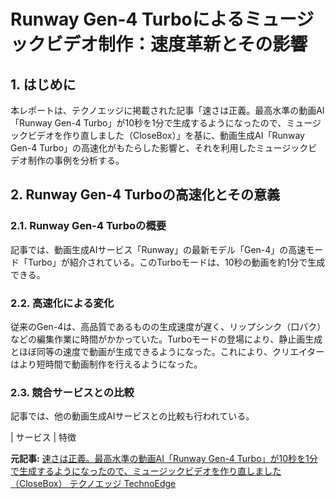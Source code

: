 # Runway Gen-4 Turboによるミュージックビデオ制作：速度革新とその影響

## 1. はじめに

本レポートは、テクノエッジに掲載された記事「速さは正義。最高水準の動画AI「Runway Gen-4 Turbo」が10秒を1分で生成するようになったので、ミュージックビデオを作り直しました（CloseBox）」を基に、動画生成AI「Runway Gen-4 Turbo」の高速化がもたらした影響と、それを利用したミュージックビデオ制作の事例を分析する。

## 2. Runway Gen-4 Turboの高速化とその意義

### 2.1. Runway Gen-4 Turboの概要

記事では、動画生成AIサービス「Runway」の最新モデル「Gen-4」の高速モード「Turbo」が紹介されている。このTurboモードは、10秒の動画を約1分で生成できる。

### 2.2. 高速化による変化

従来のGen-4は、高品質であるものの生成速度が遅く、リップシンク（口パク）などの編集作業に時間がかかっていた。Turboモードの登場により、静止画生成とほぼ同等の速度で動画が生成できるようになった。これにより、クリエイターはより短時間で動画制作を行えるようになった。

### 2.3. 競合サービスとの比較

記事では、他の動画生成AIサービスとの比較も行われている。

| サービス | 特徴 

**元記事:** [速さは正義。最高水準の動画AI「Runway Gen-4 Turbo」が10秒を1分で生成するようになったので、ミュージックビデオを作り直しました（CloseBox） テクノエッジ TechnoEdge](https://www.techno-edge.net/article/2025/04/08/4256.html)